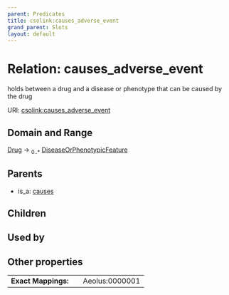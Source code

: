 ```yaml
---
parent: Predicates
title: csolink:causes_adverse_event
grand_parent: Slots
layout: default
---
```


# Relation: causes_adverse_event


holds between a drug and a disease or phenotype that can be caused by the drug

URI: [csolink:causes_adverse_event](https://w3id.org/csolink/vocab/causes_adverse_event)

## Domain and Range

[Drug](Drug.md) ->  <sub>0..*</sub> [DiseaseOrPhenotypicFeature](DiseaseOrPhenotypicFeature.md)

## Parents

 *  is_a: [causes](causes.md)

## Children


## Used by


## Other properties

|  |  |  |
| --- | --- | --- |
| **Exact Mappings:** | | Aeolus:0000001 |

